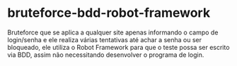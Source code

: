 # bruteforce-bdd-robot-framework
Bruteforce que se aplica a qualquer site apenas informando o campo de login/senha e ele realiza várias tentativas até achar a senha ou ser bloqueado, ele utiliza o Robot Framework para que o teste possa ser escrito via BDD, assim não necessitando desenvolver o programa de login.
